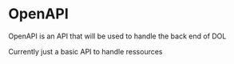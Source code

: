 # OpenAPI
OpenAPI is an API that will be used to handle the back end of DOL

Currently just a basic API to handle ressources
